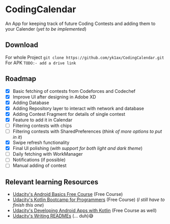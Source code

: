 # CodingCalendar
An App for keeping track of future Coding Contests and adding them to your Calender (_yet to be implemented_)

## Download
For whole Project `git clone https://github.com/yk1ax/CodingCalendar.git`\
For APK `TODO:- add a drive link`

## Roadmap
- [x] Basic fetching of contests from Codeforces and Codechef
- [x] Improve UI after designing in Adobe XD
- [x] Adding Database
- [x] Adding Repository layer to interact with network and database
- [x] Adding Contest Fragment for details of single contest
- [x] Feature to add it in Calendar
- [ ] Filtering contests with chips
- [ ] Filtering contests with SharedPreferences (_think of more options to put in it_)
- [x] Swipe refresh functionality
- [x] Final UI polishing (_with support for both light and dark theme_)
- [ ] Daily fetching with WorkManager
- [ ] Notifications (if possible)
- [ ] Manual adding of contest

## Relevant learning Resources
- [Udacity's Android Basics Free Course](https://www.udacity.com/course/android-basics-nanodegree-by-google--nd803) (Free Course)
- [Udacity's Kotlin Bootcamp for Programmers](https://www.udacity.com/course/kotlin-bootcamp-for-programmers--ud9011) (Free Course) (_I still have to finish this one_)
- [Udacity's Developing Android Apps with Kotlin](https://www.udacity.com/course/developing-android-apps-with-kotlin--ud9012) (Free Course as well)
- [Udacity's Writing READMEs](https://www.udacity.com/course/writing-readmes--ud777) (... duh)😅
